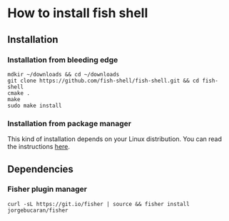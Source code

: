 # How to install fish shell

## Installation

### Installation from bleeding edge

```shell
mdkir ~/downloads && cd ~/downloads
git clone https://github.com/fish-shell/fish-shell.git && cd fish-shell
cmake .
make
sudo make install
```

### Installation from package manager

This kind of installation depends on your Linux distribution. You can read the instructions [here](https://fishshell.com/#get_fish_linux).

## Dependencies

### Fisher plugin manager

```shell
curl -sL https://git.io/fisher | source && fisher install jorgebucaran/fisher
```